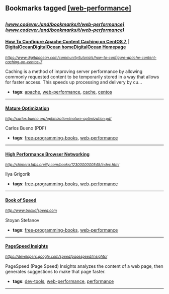 ## Bookmarks tagged [[web-performance]](https://www.codever.land/search?q=[web-performance])

_<sup><sup>[www.codever.land/bookmarks/t/web-performance](www.codever.land/bookmarks/t/web-performance)</sup></sup>_
---
#### [How To Configure Apache Content Caching on CentOS 7 | DigitalOceanDigitalOcean homeDigitalOcean Homepage](https://www.digitalocean.com/community/tutorials/how-to-configure-apache-content-caching-on-centos-7)
_<sup>https://www.digitalocean.com/community/tutorials/how-to-configure-apache-content-caching-on-centos-7</sup>_

Caching is a method of improving server performance by allowing commonly requested content to be temporarily stored in a way that allows for faster access. This speeds up processing and delivery by cu...
* **tags**: [apache](../tagged/apache.md), [web-performance](../tagged/web-performance.md), [cache](../tagged/cache.md), [centos](../tagged/centos.md)
---
#### [Mature Optimization](http://carlos.bueno.org/optimization/mature-optimization.pdf)
_<sup>http://carlos.bueno.org/optimization/mature-optimization.pdf</sup>_

Carlos Bueno (PDF)
* **tags**: [free-programming-books](../tagged/free-programming-books.md), [web-performance](../tagged/web-performance.md)
---
#### [High Performance Browser Networking](http://chimera.labs.oreilly.com/books/1230000000545/index.html)
_<sup>http://chimera.labs.oreilly.com/books/1230000000545/index.html</sup>_

Ilya Grigorik
* **tags**: [free-programming-books](../tagged/free-programming-books.md), [web-performance](../tagged/web-performance.md)
---
#### [Book of Speed](http://www.bookofspeed.com)
_<sup>http://www.bookofspeed.com</sup>_

Stoyan Stefanov
* **tags**: [free-programming-books](../tagged/free-programming-books.md), [web-performance](../tagged/web-performance.md)
---
#### [PageSpeed Insights](https://developers.google.com/speed/pagespeed/insights/)
_<sup>https://developers.google.com/speed/pagespeed/insights/</sup>_

PageSpeed (Page Speed) Insights analyzes the content of a web page, then generates suggestions to make that page faster.
* **tags**: [dev-tools](../tagged/dev-tools.md), [web-performance](../tagged/web-performance.md), [performance](../tagged/performance.md)
---
